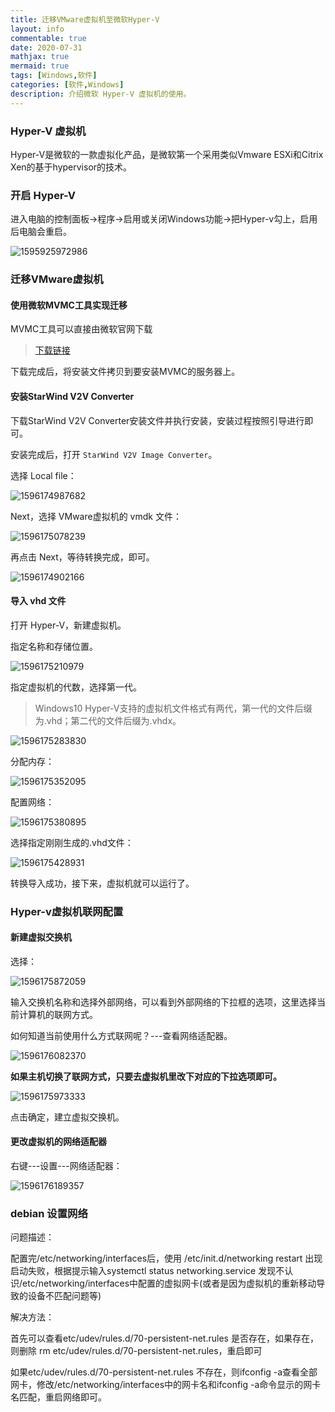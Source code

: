 ```yaml
---
title: 迁移VMware虚拟机至微软Hyper-V
layout: info
commentable: true
date: 2020-07-31
mathjax: true
mermaid: true
tags: [Windows,软件]
categories: [软件,Windows]
description: 介绍微软 Hyper-V 虚拟机的使用。
---
```


###  Hyper-V 虚拟机

Hyper-V是微软的一款虚拟化产品，是微软第一个采用类似Vmware ESXi和Citrix Xen的基于hypervisor的技术。

### 开启 Hyper-V

进入电脑的控制面板->程序->启用或关闭Windows功能->把Hyper-v勾上，启用后电脑会重启。

![1595925972986](/images/2020/07/1595925972986.png)

### 迁移VMware虚拟机

#### 使用微软MVMC工具实现迁移

MVMC工具可以直接由微软官网下载

> [下载链接](http://www.microsoft.com/en-us/download/details.aspx?id=42497)

下载完成后，将安装文件拷贝到要安装MVMC的服务器上。

#### 安装StarWind V2V Converter

下载StarWind V2V Converter安装文件并执行安装，安装过程按照引导进行即可。

安装完成后，打开 `StarWind V2V Image Converter`。

选择 Local file：

![1596174987682](/images/2020/07/1596174987682.png)

Next，选择 VMware虚拟机的 vmdk 文件：

![1596175078239](/images/2020/07/1596175078239.png)

再点击 Next，等待转换完成，即可。



![1596174902166](/images/2020/07/1596174902166.png)

#### 导入 vhd 文件

打开 Hyper-V，新建虚拟机。

指定名称和存储位置。

![1596175210979](/images/2020/07/1596175210979.png)

指定虚拟机的代数，选择第一代。

> Windows10 Hyper-V支持的虚拟机文件格式有两代，第一代的文件后缀为.vhd；第二代的文件后缀为.vhdx。

![1596175283830](/images/2020/07/1596175283830.png)

分配内存：

![1596175352095](/images/2020/07/1596175352095.png)

配置网络：

![1596175380895](/images/2020/07/1596175380895.png)

选择指定刚刚生成的.vhd文件：

![1596175428931](/images/2020/07/1596175428931.png)

转换导入成功，接下来，虚拟机就可以运行了。

### Hyper-v虚拟机联网配置

#### 新建虚拟交换机

选择：

![1596175872059](/images/2020/07/1596175872059.png)

输入交换机名称和选择外部网络，可以看到外部网络的下拉框的选项，这里选择当前计算机的联网方式。

如何知道当前使用什么方式联网呢？---查看网络适配器。

![1596176082370](/images/2020/07/1596176082370.png)

**如果主机切换了联网方式，只要去虚拟机里改下对应的下拉选项即可。**

![1596175973333](/images/2020/07/1596175973333.png)

点击确定，建立虚拟交换机。

#### 更改虚拟机的网络适配器

右键---设置---网络适配器：

![1596176189357](/images/2020/07/1596176189357.png)

### debian 设置网络

问题描述：

配置完/etc/networking/interfaces后，使用 /etc/init.d/networking restart 出现启动失败，根据提示输入systemctl status networking.service 发现不认识/etc/networking/interfaces中配置的虚拟网卡(或者是因为虚拟机的重新移动导致的设备不匹配问题等)

解决方法：

首先可以查看etc/udev/rules.d/70-persistent-net.rules 是否存在，如果存在，则删除 rm etc/udev/rules.d/70-persistent-net.rules，重启即可

如果etc/udev/rules.d/70-persistent-net.rules 不存在，则ifconfig -a查看全部网卡，修改/etc/networking/interfaces中的网卡名和ifconfig -a命令显示的网卡名匹配，重启网络即可。

